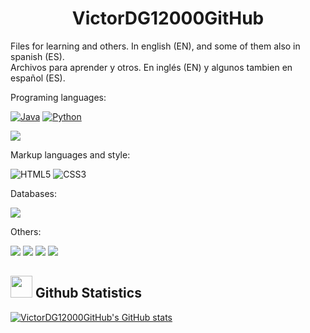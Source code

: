 <h1 align="center"> VictorDG12000GitHub </h1>

<p>Files for learning and others. In english (EN), and some of them also in spanish (ES). 
  <br/>Archivos para aprender y otros. En inglés (EN) y algunos tambien en español (ES).</p>
<p>Programing languages:</p>


[![Java](https://img.shields.io/badge/Java-A17770?logo=openjdk)]()
[![Python](https://img.shields.io/badge/Python-yellow?logo=python)]()
<!-- [![JavaScript](https://img.shields.io/badge/JavaScript-black?logo=javascript)]()-->
<!--<img src="https://img.shields.io/badge/Ruby-CC342D?logo=ruby&logoColor=white"/>-->
<img src="https://img.shields.io/badge/ C-blue?logo=C"/>
<!--<img src="https://img.shields.io/badge/C++-333333?logo=c%2B%2B&"/>-->
<!--<img src="https://img.shields.io/badge/Csharp-25616b?logo=c%2B%2B&"/>-->


<p>Markup languages and style:</p>

![HTML5](https://img.shields.io/badge/HTML5%20-%23E34F26.svg?logo=html5&logoColor=white)
![CSS3](https://img.shields.io/badge/CSS%20-%231572B6.svg?logo=css3&logoColor=white)

<p>Databases:</p>

<p>
<img src="https://img.shields.io/badge/MYSQL-4479A1.svg?logo=mysql&logoColor=white"/>
</p>

<p>Others:</p>

<p>
<img src="https://img.shields.io/badge/VirtualBox-21416b?style=for-the-badge&logo=VirtualBox&logoColor=white"/>
<img src="https://img.shields.io/badge/Git-22216b?style=for-the-badge&logo=Git&logoColor=white"/>
<img src="https://img.shields.io/badge/Salesforce-3C600a?style=for-the-badge&logo=Salesforce&logoColor=white"/>
<img src="https://img.shields.io/badge/Android_Studio-AC670a?style=for-the-badge&logo=AndroidStudio&logoColor=white"/>
</p>



## <img src="https://media.giphy.com/media/iY8CRBdQXODJSCERIr/giphy.gif" width="35"><b> Github Statistics </b>
<a href="https://github.com/VictorDG12000/">

![VictorDG12000GitHub's GitHub stats](https://github-readme-stats.vercel.app/api?username=victordg12000github&include_all_commits=true&theme=shades-of-purple&show_icons=true)
</a>
